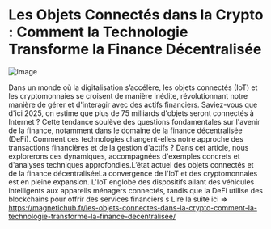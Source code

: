 # Les Objets Connectés dans la Crypto : Comment la Technologie Transforme la Finance Décentralisée

![Image](https://images.pexels.com/photos/730547/pexels-photo-730547.jpeg?auto=compress&cs=tinysrgb&h=650&w=940)

Dans un monde où la digitalisation s’accélère, les objets connectés (IoT) et les cryptomonnaies se croisent de manière inédite, révolutionnant notre manière de gérer et d'interagir avec des actifs financiers. Saviez-vous que d'ici 2025, on estime que plus de 75 milliards d'objets seront connectés à Internet ? Cette tendance soulève des questions fondamentales sur l'avenir de la finance, notamment dans le domaine de la finance décentralisée (DeFi). Comment ces technologies changent-elles notre approche des transactions financières et de la gestion d'actifs ? Dans cet article, nous explorerons ces dynamiques, accompagnées d'exemples concrets et d'analyses techniques approfondies.L’état actuel des objets connectés et de la finance décentraliséeLa convergence de l'IoT et des cryptomonnaies est en pleine expansion. L'IoT englobe des dispositifs allant des véhicules intelligents aux appareils ménagers connectés, tandis que la DeFi utilise des blockchains pour offrir des services financiers s Lire la suite ici => https://magnetichub.fr/les-objets-connectes-dans-la-crypto-comment-la-technologie-transforme-la-finance-decentralisee/
